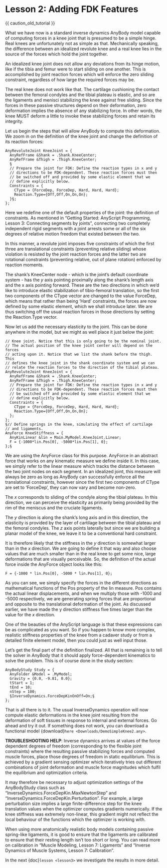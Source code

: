 # Lesson 2: Adding FDK Features

{{ caution_old_tutorial }}


What we have now is a standard inverse dynamics AnyBody model capable of
computing forces in a knee joint that is presumed to be a simple hinge.
Real knees are unfortunately not as simple as that. Mechanically
speaking, the difference between an idealized revolute knee and a real
knee lies in the source of the forces which hold the joint together.

An idealized knee joint does not allow any deviations from its hinge
motion, like if the tibia and femur were to start sliding on one
another. This is accomplished by joint reaction forces which will
enforce the zero sliding constraint, regardless of how large the
required forces may be.

The real knee does not work like that. The cartilage cushioning the
contact between the femoral condyles and the tibial plateau is elastic,
and so are the ligaments and menisci stabilizing the knee against free
sliding. Since the forces in these passive structures depend on their
deformation, zero deformation implies the absence of any stabilizing
force. In other words, the knee MUST deform a little to invoke these
stabilizing forces and retain its integrity.

Let us begin the steps that will allow AnyBody to compute this
deformation. We zoom in on the definition of the knee joint and change
the definition of its reaction forces:

```AnyScriptDoc
AnyRevoluteJoint KneeJoint = {
  AnyRefFrame &Shank = .Shank.KneeCenter;
  AnyRefFrame &Thigh = .Thigh.KneeCenter;
  §
  // Prepare the joint for FDK: Define the reaction types in x and y
  // directions to be FDK-dependent. These reaction forces must then
  // be switched off and provided by some elastic element that we
  // define explicitly below.
  Constraints = {
    CType = {ForceDep, ForceDep, Hard, Hard, Hard};
    Reaction.Type={Off,Off,On,On,On};
  }§;
};
```

Here we redefine one of the default properties of the joint: the
definition of constraints. As mentioned in “Getting Started: AnyScript
Programming, Lesson 3: Connecting segments by joints", connecting two
completely independent rigid segments with a joint arrests some or all
of the six degrees of relative motion freedom that existed between the
two.

In this manner, a revolute joint imposes five constraints of which the
first three are translational constraints (preventing relative sliding)
whose violation is resisted by the joint reaction forces and the latter
two are rotational constraints (preventing relative, out of plane
rotation) enforced by reaction moments.

The shank’s KneeCenter node - which is the joint’s default coordinate
system - has the *y* axis pointing proximally along the shank’s length
axis and the x axis pointing forward. These are the two directions in
which we’d like to introduce elastic stabilization of tibio-femoral
translation, so the first two components of the CType vector are changed
to the value ForceDep, which means that rather than being ‘Hard’
constraints, the forces are now defined by some elastic element, which
we shall introduce later. We are thus switching off the usual reaction
forces in those directions by setting the Reaction.Type vector.

Now let us add the necessary elasticity to the joint. This can be done
anywhere in the model, but we might as well place it just below the
joint:

```AnyScriptDoc
// Knee joint. Notice that this is only going to be the nominal joint.
// The actual position of the knee joint center will depend on the forces
// acting upon it. Notice that we list the shank before the thigh. This
// defines the knee joint in the shank coordinate system and we can
// relate the reaction forces to the direction of the tibial plateau.
AnyRevoluteJoint KneeJoint = {
  AnyRefFrame &Shank = .Shank.KneeCenter;
  AnyRefFrame &Thigh = .Thigh.KneeCenter;
  // Prepare the joint for FDK: Define the reaction types in x and y
  // directions to be FDK-dependent. These reaction forces must then
  // be switched off and provided by some elastic element that we
  // define explicitly below.
  Constraints = {
    CType = {ForceDep, ForceDep, Hard, Hard, Hard};
    Reaction.Type={Off,Off,On,On,On};
  };
};
§// Define springs in the knee, simulating the effect of cartilage
// and ligaments.
AnyForce KneeStiffness = {
  AnyKinLinear &lin = Main.MyModel.KneeJoint.Linear;
  F = {-1000*lin.Pos[0], -5000*lin.Pos[1], 0};
};§
```

We are using the AnyForce class for this purpose. AnyForce in an
abstract force that works on any kinematic measure we define inside it.
In this case, we simply refer to the linear measure which tracks the
distance between the two joint nodes on each segment. In an idealized
joint, this measure will always be zero as long as AnyBody can
successfully enforce all the translational constraints, however since
the first two components of CType are set to ‘ForceDep’, they can now
vary and become non-zero.

The *x* corresponds to sliding of the condyle along the tibial plateau.
In this direction, we can perceive the elasticity as primarily being
provided by the rim of the meniscus and the cruciate ligaments.

The *y* direction is along the shank’s long axis and in this direction,
the elasticity is provided by the layer of cartilage between the tibial
plateau and the femoral condyles. The *z* axis points laterally but
since we are building a planar model of the knee, we leave it to be a
conventional hard constraint.

It is therefore likely that the stiffness in the *y* direction is
somewhat larger than in the *x* direction. We are going to define it
that way and also choose values that are much smaller than in the real
knee to get some nice, large deformations that are visually perceivable.
So, the definition of the actual force inside the AnyForce object looks
like this:

```AnyScriptDoc
F = {-1000 * lin.Pos[0], -5000 * lin.Pos[1], 0};
```

As you can see, we simply specify the forces in the different directions
as mathematical functions of the Pos property of the lin measure. Pos
contains the actual linear displacements, and when we multiply those
with -1000 and -5000 respectively, we are generating spring forces that
are proportional and opposite to the translational deformation of the
joint. As discussed earlier, we have made the y direction stiffness five
times larger than the value for the *x* direction.

One of the beauties of the AnyScript language is that these expressions
can be as complicated as you want. So if you happen to know more
complex, realistic stiffness properties of the knee from a cadaver study
or from a detailed finite element model, then you could just as well
input those.

Let’s get the final part of the definition finalized. All that is
remaining is to tell the solver in AnyBody that it should apply
force-dependent kinematics to solve the problem. This is of course done
in the study section:

```AnyScriptDoc
AnyBodyStudy Study = {
  AnyFolder &Model = .MyModel;
  Gravity = {0.0, -9.81, 0.0};
  tStart = 1;
  tEnd = 10;
  nStep = 100;
  §InverseDynamics.ForceDepKinOnOff=On;§
};
```

That is all there is to it. The usual InverseDynamics operation will now
compute elastic deformations in the knee joint resulting from the
deformation of soft tissues in response to internal and external forces.
Go ahead and try it out. If something does not work, you can download a
functional model {download}`here <Downloads/DemoSimpleKnee2.any>`.

**TROUBLESHOOTING HELP**: Inverse dynamics arrives at values of the
force dependent degrees of freedom (corresponding to the flexible joint
constraints) where the resulting passive stabilizing forces and computed
muscle forces, place those degrees of freedom in static equilibrium.
This is achieved by a gradient sensing optimizer which iteratively tries
out different combinations of joint deformation and muscle force
magnitudes which fulfil the equilibrium and optimization criteria.

It may therefore be necessary to adjust optimization settings of the
AnyBodyStudy class such as “InverseDynamics.ForceDepKin.MaxNewtonStep”
and “InverseDynamics.ForceDepKin.Perturbation”. For example, a large
perturbation size implies a large finite-difference step for the knee
translation values when the optimizer computes gradients numerically. If
the knee stiffness was extremely non-linear, this gradient might not
reflect the local behaviour of the functions which the optimizer is
working with.

When using more anatomically realistic body models containing passive
spring-like ligaments, it is good to ensure that the ligaments are
calibrated to ensure that their resting length isn’t too short or long.
You can read more on calibration in “Muscle Modeling, Lesson 7:
Ligaments” and “Inverse Dynamics of Muscle Systems, Lesson 7:
Calibration”.

In the next {doc}`lesson <lesson3>` we investigate the results in more detail.
